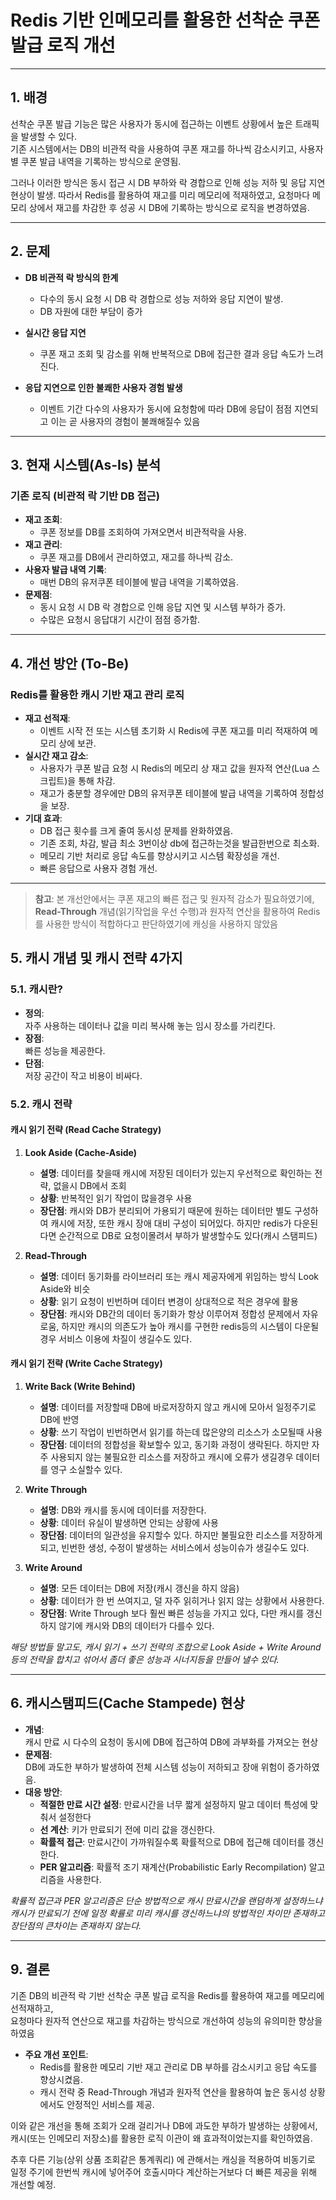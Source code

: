 # Redis 기반 인메모리를 활용한 선착순 쿠폰 발급 로직 개선

---

## 1. 배경

선착순 쿠폰 발급 기능은 많은 사용자가 동시에 접근하는 이벤트 상황에서 높은 트래픽을 발생할 수 있다.  
기존 시스템에서는 DB의 비관적 락을 사용하여 쿠폰 재고를 하나씩 감소시키고, 사용자별 쿠폰 발급 내역을 기록하는 방식으로 운영됨.

그러나 이러한 방식은 동시 접근 시 DB 부하와 락 경합으로 인해 성능 저하 및 응답 지연 현상이 발생.
따라서 Redis를 활용하여 재고를 미리 메모리에 적재하였고, 요청마다 메모리 상에서 재고를 차감한 후 성공 시 DB에 기록하는 방식으로 로직을 변경하였음.

---

## 2. 문제

- **DB 비관적 락 방식의 한계**
    - 다수의 동시 요청 시 DB 락 경합으로 성능 저하와 응답 지연이 발생.
    - DB 자원에 대한 부담이 증가

- **실시간 응답 지연**
    - 쿠폰 재고 조회 및 감소를 위해 반복적으로 DB에 접근한 결과 응답 속도가 느려진다.

- **응답 지연으로 인한 불쾌한 사용자 경험 발생**
    - 이벤트 기간 다수의 사용자가 동시에 요청함에 따라 DB에 응답이 점점 지연되고 이는 곧 사용자의 경험이 불쾌해질수 있음

---

## 3. 현재 시스템(As-Is) 분석

### 기존 로직 (비관적 락 기반 DB 접근)
- **재고 조회**:
    - 쿠폰 정보를 DB를 조회하여 가져오면서 비관적락을 사용.
- **재고 관리**:
    - 쿠폰 재고를 DB에서 관리하였고, 재고를 하나씩 감소.
- **사용자 발급 내역 기록**:
    - 매번 DB의 유저쿠폰 테이블에 발급 내역을 기록하였음.
- **문제점**:
    - 동시 요청 시 DB 락 경합으로 인해 응답 지연 및 시스템 부하가 증가.
    - 수많은 요청시 응답대기 시간이 점점 증가함.

---

## 4. 개선 방안 (To-Be)

### Redis를 활용한 캐시 기반 재고 관리 로직
- **재고 선적재**:
    - 이벤트 시작 전 또는 시스템 초기화 시 Redis에 쿠폰 재고를 미리 적재하여 메모리 상에 보관.
- **실시간 재고 감소**:
    - 사용자가 쿠폰 발급 요청 시 Redis의 메모리 상 재고 값을 원자적 연산(Lua 스크립트)을 통해 차감.
    - 재고가 충분할 경우에만 DB의 유저쿠폰 테이블에 발급 내역을 기록하여 정합성을 보장.
- **기대 효과**:
    - DB 접근 횟수를 크게 줄여 동시성 문제를 완화하였음. 
    - 기존 조회, 차감, 발급 최소 3번이상 db에 접근하는것을 발급한번으로 최소화.
    - 메모리 기반 처리로 응답 속도를 향상시키고 시스템 확장성을 개선.
    - 빠른 응답으로 사용자 경험 개선.
---

> **참고**: 본 개선안에서는 쿠폰 재고의 빠른 접근 및 원자적 감소가 필요하였기에,  
> **Read-Through** 개념(읽기작업을 우선 수행)과 원자적 연산을 활용하여 Redis를 사용한 방식이 적합하다고 판단하였기에 캐싱을 사용하지 않았음

## 5. 캐시 개념 및 캐시 전략 4가지

### 5.1. 캐시란?
- **정의**:  
  자주 사용하는 데이터나 값을 미리 복사해 놓는 임시 장소를 가리킨다.
- **장점**:  
  빠른 성능을 제공한다.
- **단점**:  
  저장 공간이 작고 비용이 비싸다. 

### 5.2. 캐시 전략
#### 캐시 읽기 전략 (Read Cache Strategy)
1. **Look Aside (Cache-Aside)**
    - **설명**: 데이터를 찾을때 캐시에 저장된 데이터가 있는지 우선적으로 확인하는 전략, 없을시 DB에서 조회
    - **상황**: 반복적인 읽기 작업이 많을경우 사용
    - **장단점**: 캐시와 DB가 분리되어 가용되기 때문에 원하는 데이터만 별도 구성하여 캐시에 저장, 또한 캐시 장애 대비 구성이 되어있다. 하지만 redis가 다운된다면 순간적으로 DB로 요청이몰려서 부하가 발생할수도 있다(캐시 스탬피드)  
                    

2. **Read-Through**
    - **설명**: 데이터 동기화를 라이브러리 또는 캐시 제공자에게 위임하는 방식 Look Aside와 비슷
    - **상황**: 읽기 요청이 빈번하며 데이터 변경이 상대적으로 적은 경우에 활용
    - **장단점**: 캐시와 DB간의 데이터 동기화가 항상 이루어져 정합성 문제에서 자유로움, 하지만 캐시의 의존도가 높아 캐시를 구현한 redis등의 시스템이 다운될경우 서비스 이용에 차질이 생길수도 있다.

#### 캐시 읽기 전략 (Write Cache Strategy)
1. **Write Back (Write Behind)**
    - **설명**: 데이터를 저장할때 DB에 바로저장하지 않고 캐시에 모아서 일정주기로 DB에 반영
    - **상황**: 쓰기 작업이 빈번하면서 읽기를 하는데 많은양의 리소스가 소모될때 사용
    - **장단점**: 데이터의 정합성을 확보할수 있고, 동기화 과정이 생락된다. 하지만 자주 사용되지 않는 불필요한 리소스를 저장하고 캐시에 오류가 생길경우 데이터를 영구 소실할수 있다.

2. **Write Through**
    - **설명**: DB와 캐시를 동시에 데이터를 저장한다. 
    - **상황**: 데이터 유실이 발생하면 안되는 상황에 사용
    - **장단점**: 데이터의 일관성을 유지할수 있다. 하지만 불필요한 리소스를 저장하게 되고, 빈번한 생성, 수정이 발생하는 서비스에서 성능이슈가 생길수도 있다.

3. **Write Around**
    - **설명**: 모든 데이터는 DB에 저장(캐시 갱신을 하지 않음)
    - **상황**: 데이터가 한 번 쓰여지고, 덜 자주 읽히거나 읽지 않는 상황에서 사용한다.
    - **장단점**: Write Through 보다 훨씬 빠른 성능을 가지고 있다, 다만 캐시를 갱신하지 않기에 캐시와 DB의 데이터가 다를수 있다.

_해당 방법들 말고도, 캐시 읽기 + 쓰기 전략의 조합으로 Look Aside + Write Around 등의 전략을 합치고 섞어서 좀더 좋은 성능과 시너지등을 만들어 낼수 있다._

---

## 6. 캐시스탬피드(Cache Stampede) 현상

- **개념**:  
  캐시 만료 시 다수의 요청이 동시에 DB에 접근하여 DB에 과부화를 가져오는 현상
- **문제점**:  
  DB에 과도한 부하가 발생하여 전체 시스템 성능이 저하되고 장애 위험이 증가하였음.
- **대응 방안**:
    - **적절한 만료 시간 설정**: 만료시간을 너무 짧게 설정하지 말고 데이터 특성에 맞춰서 설정한다
    - **선 계산**: 키가 만료되기 전에 미리 값을 갱신한다.
    - **확률적 접근**: 만료시간이 가까워질수록 확률적으로 DB에 접근해 데이터를 갱신한다.
    - **PER 알고리즘**: 확률적 조기 재계산(Probabilistic Early Recompilation) 알고리즘을 사용한다.

_확률적 접근과 PER 알고리즘은 단순 방법적으로 캐시 만료시간을 랜덤하게 설정하느냐 캐시가 만료되기 전에 일정 확률로 미리 캐시를 갱신하느냐의 방법적인 차이만 존재하고 장단점의 큰차이는 존재하지 않는다._

---

## 9. 결론

기존 DB의 비관적 락 기반 선착순 쿠폰 발급 로직을 Redis를 활용하여 재고를 메모리에 선적재하고,  
요청마다 원자적 연산으로 재고를 차감하는 방식으로 개선하여 성능의 유의미한 향상을 하였음

- **주요 개선 포인트**:
    - Redis를 활용한 메모리 기반 재고 관리로 DB 부하를 감소시키고 응답 속도를 향상시켰음.
    - 캐시 전략 중 Read-Through 개념과 원자적 연산을 활용하여 높은 동시성 상황에서도 안정적인 서비스를 제공.

이와 같은 개선을 통해 조회가 오래 걸리거나 DB에 과도한 부하가 발생하는 상황에서,  
캐시(또는 인메모리 저장소)를 활용한 로직 이관이 왜 효과적이었는지를 확인하였음.

추후 다른 기능(상위 상품 조회같은 통계쿼리) 에 관해서는 캐싱을 적용하여 비동기로 일정 주기에 한번씩 캐시에 넣어주어 
호출시마다 계산하는거보다 더 빠른 제공을 위해 개선할 예정.
